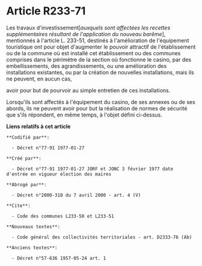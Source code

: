 # Article R233-71

Les travaux d'investissement[*auxquels sont affectées les recettes supplémentaires résultant de l'application du nouveau
barême*], mentionnés à l'article L. 233-51, destinés à l'amélioration de l'équipement touristique ont pour objet d'augmenter
le pouvoir attractif de l'établissement ou de la commune où est installé cet établissement ou des communes comprises dans le
périmètre de la section où fonctionne le casino, par des embellissements, des agrandissements, ou une amélioration des
installations existantes, ou par la création de nouvelles installations, mais ils ne peuvent, en aucun cas,

avoir pour but de pourvoir au simple entretien de ces installations. 

Lorsqu'ils sont affectés à l'équipement du casino, de ses annexes ou de ses abords, ils ne peuvent avoir pour but la
réalisation de normes de sécurité que s'ils répondent, en même temps, à l'objet défini ci-dessus.

**Liens relatifs à cet article**

	**Codifié par**:

	  - Décret n°77-91 1977-01-27

	**Créé par**:

	  - Décret n°77-91 1977-01-27 JORF et JONC 3 février 1977 date d'entrée en vigueur élection des maires

	**Abrogé par**:

	  - Décret n°2000-318 du 7 avril 2000 - art. 4 (V)

	**Cite**:

	  - Code des communes L233-50 et L233-51

	**Nouveaux textes**:

	  - Code général des collectivités territoriales - art. D2333-76 (Ab)

	**Anciens textes**:

	  - Décret n°57-636 1957-05-24 art. 1
